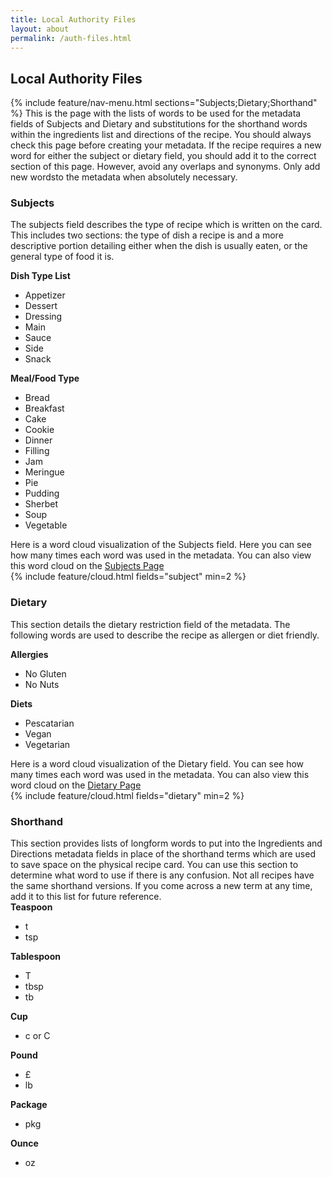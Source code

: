 ```yaml
---
title: Local Authority Files
layout: about
permalink: /auth-files.html
---
```

## Local Authority Files
{% include feature/nav-menu.html sections="Subjects;Dietary;Shorthand" %}
This is the page with the lists of words to be used for the metadata fields of Subjects and Dietary and substitutions for the shorthand words within the ingredients list and directions of the recipe. You should always check this page before creating your metadata. If the recipe requires a new word for either the subject or dietary field, you should add it to the correct section of this page. However, avoid any overlaps and synonyms. Only add new wordsto the metadata when absolutely necessary.

### Subjects
The subjects field describes the type of recipe which is written on the card. This includes two sections: the type of dish a recipe is and a more descriptive portion detailing either when the dish is usually eaten, or the general type of food it is.  

**Dish Type List**
 - Appetizer
 - Dessert
 - Dressing
 - Main
 - Sauce
 - Side
 - Snack

**Meal/Food Type**
 - Bread
 - Breakfast
 - Cake
 - Cookie
 - Dinner
 - Filling
 - Jam
 - Meringue
 - Pie
 - Pudding
 - Sherbet
 - Soup
 - Vegetable

Here is a word cloud visualization of the Subjects field. Here you can see how many times each word was used in the metadata. You can also view this word cloud on the [Subjects Page](https://heschmuc.github.io/collectionbuilder_final/subjects.html)  
{% include feature/cloud.html fields="subject" min=2 %}

### Dietary
This section details the dietary restriction field of the metadata. The following words are used to describe the recipe as allergen or diet friendly. 

**Allergies**
 - No Gluten
 - No Nuts

**Diets**
 - Pescatarian
 - Vegan
 - Vegetarian

Here is a word cloud visualization of the Dietary field. You can see how many times each word was used in the metadata. You can also view this word cloud on the [Dietary Page](https://heschmuc.github.io/collectionbuilder_final/dietary.html)  
{% include feature/cloud.html fields="dietary" min=2 %}

### Shorthand
This section provides lists of longform words to put into the Ingredients and Directions metadata fields in place of the shorthand terms which are used to save space on the physical recipe card. You can use this section to determine what word to use if there is any confusion.
Not all recipes have the same shorthand versions. If you come across a new term at any time, add it to this list for future reference.  
**Teaspoon**
 - t
 - tsp

**Tablespoon**
 - T
 - tbsp
 - tb

 **Cup**
 - c or C

**Pound**
 - 	&#163;
 - lb

**Package**
 - pkg

**Ounce**
 - oz


